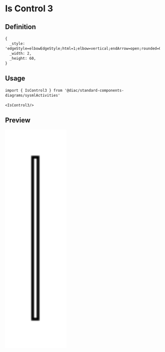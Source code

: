 # Is Control 3

## Definition

```
{
  _style: 'edgeStyle=elbowEdgeStyle;html=1;elbow=vertical;endArrow=open;rounded=0;verticalAlign=bottom;entryX=0;entryY=0.5;endSize=12;',
  _width: 2,
  _height: 60,
}
```

## Usage

```
import { IsControl3 } from '@diac/standard-components-diagrams/sysmlActivities'

<IsControl3/>
```

## Preview

<img src="./is-control-3.png" width="200"/>
